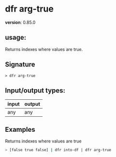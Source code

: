 # dfr arg-true

**version**: 0.85.0

## **usage**:

Returns indexes where values are true.

## Signature

`> dfr arg-true `

## Input/output types:

| input | output |
| ----- | ------ |
| any   | any    |

## Examples

Returns indexes where values are true

```bash
> [false true false] | dfr into-df | dfr arg-true
```
